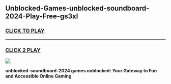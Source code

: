 
## Unblocked-Games-unblocked-soundboard-2024-Play-Free-gs3xl
<h3>
<a href="https://premium76.site?title=unblocked-soundboard-2024&ref=18A1">CLICK TO PLAY</a></h3>
<hr>

<h3>
<a href="https://premium76.site?title=unblocked-soundboard-2024&ref=18A1">CLICK 2 PLAY</a>
  
</h3>

<a href="https://premium76.site?title=unblocked-soundboard-2024&ref=18A1"><img src="https://clearcache.store/games.png"></a>


**unblocked-soundboard-2024 games unblocked: Your Gateway to Fun and Accessible Online Gaming**
